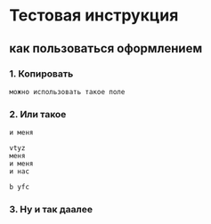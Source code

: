 # Тестовая инструкция 
## как пользоваться оформлением

 ### 1. Копировать 
```
можно использовать такое поле
```
### 2. Или такое

```
и меня
```
```
vtyz
меня
и меня
и нас
```
``
b yfc
``
 ### 3. Ну и так даалее
